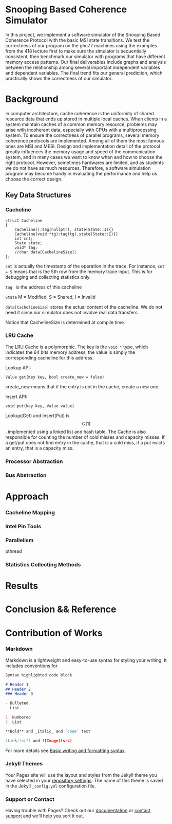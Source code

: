 <script src="https://cdn.mathjax.org/mathjax/latest/MathJax.js?config=TeX-AMS-MML_HTMLorMML" type="text/javascript"></script>
# Snooping Based Coherence Simulator

In this project, we implement a software simulator of the Snooping Based Coherence Protocol with the basic MSI state transitions. We test the correctness of our program on the ghc77 machines using the examples from the 418 lecture first to make sure the simulator is sequentially consistent, then benchmark our simulator with programs that have different memory access patterns. Our final deliverables include graphs and analysis between the relationship among several important independent variables and dependent variables. The final trend fits our 
general prediction, which practically shows the correctness of our simulator.

# Background 

In computer architecture, cache coherence is the uniformity of shared resource data that ends up stored in multiple local caches. When clients in a system maintain caches of a common memory resource, problems may arise with incoherent data, especially with CPUs with a multiprocessing system. To ensure the correctness of parallel programs, several memory coherence protocols are implemented. Among all of them the most famous ones are MSI and MESI. Design and implementation detail of the protocol greatly influences the memory usage and speed of the communication system, and in many cases we want to know when and how to choose the right protocol. However, sometimes hardwares are limited, and as students we do not have as much resources. Therefore, a software simulation program may become handy in evaluating the performance and help us choose the correct design.

## Key Data Structures 

### Cacheline 

```
struct Cacheline
{
    Cacheline():tag(nullptr), state(State::I){}
    Cacheline(void *tg):tag(tg),state(State::I){}
    int cnt;
    State state;
    void* tag;
    //char data[CachelineSize];
};
```

```cnt``` is actually the timestamp of the operation in the trace. For instance, 
```cnt = 5``` means that is the 5th row from the memory trace input. This 
is for debugging and collecting statistics only.

```tag ``` is the address of this cacheline

```State``` M = Modified, S = Shared, I = Invalid

```data[CachelineSize]``` stores the actual content of the cacheline. We do not need 
it since our simulator does not involve real data transfers. 

Notice that CachelineSize is determined at compile time.

### LRU Cache 

The LRU Cache is a polymorphic. The key is the ```void *``` type, which indicates the 64 bits memory address, the value is simply the corresponding cacheline for this address. 

Lookup API:

```Value get(Key key, bool create_new = false)```

create_new means that if the entry is not in the cache, create a new one.

Insert API:

```void put(Key key, Value value)```


Lookup(Get) and Insert(Put) is $$O(1)$$, implemented using a linked list and hash table. The Cache is also responsible for counting the number of cold misses 
and capacity misses. If a get/put does not find entry in the cache, that is a cold miss, if a put evicts an entry, that is a capacity miss.

### Processor Abstraction 

### Bus Abstraction

# Approach

### Cacheline Mapping 


### Intel Pin Tools
### Parallelism 
 pthread
### Statistics Collecting Methods



# Results

# Conclusion && Reference

# Contribution of Works

### Markdown

Markdown is a lightweight and easy-to-use syntax for styling your writing. It includes conventions for

```markdown
Syntax highlighted code block

# Header 1
## Header 2
### Header 3

- Bulleted
- List

1. Numbered
2. List

**Bold** and _Italic_ and `Code` text

[Link](url) and ![Image](src)
```

For more details see [Basic writing and formatting syntax](https://docs.github.com/en/github/writing-on-github/getting-started-with-writing-and-formatting-on-github/basic-writing-and-formatting-syntax).

### Jekyll Themes

Your Pages site will use the layout and styles from the Jekyll theme you have selected in your [repository settings](https://github.com/ArthasZhang007/15418FinalProject/settings/pages). The name of this theme is saved in the Jekyll `_config.yml` configuration file.

### Support or Contact

Having trouble with Pages? Check out our [documentation](https://docs.github.com/categories/github-pages-basics/) or [contact support](https://support.github.com/contact) and we’ll help you sort it out.
